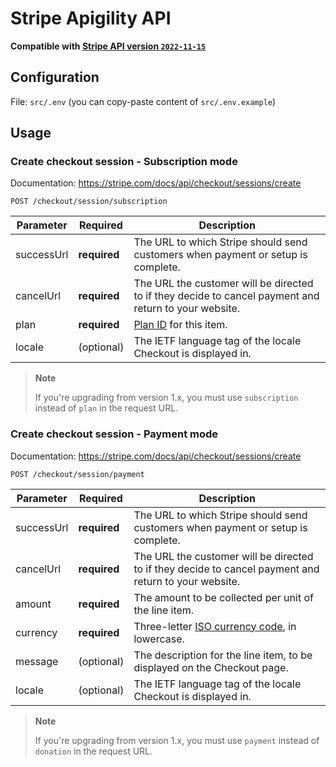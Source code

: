 # Stripe Apigility API

**Compatible with [Stripe API version `2022-11-15`](https://stripe.com/docs/upgrades#2022-11-15)**

## Configuration

File: `src/.env` (you can copy-paste content of `src/.env.example`)

## Usage

### Create checkout session - Subscription mode

Documentation: <https://stripe.com/docs/api/checkout/sessions/create>

```http
POST /checkout/session/subscription
```

| Parameter  | Required     | Description                                                                                           |
|------------|--------------|-------------------------------------------------------------------------------------------------------|
| successUrl | **required** | The URL to which Stripe should send customers when payment or setup is complete.                      |
| cancelUrl  | **required** | The URL the customer will be directed to if they decide to cancel payment and return to your website. |
| plan       | **required** | [Plan ID](https://stripe.com/docs/api/plans) for this item.                                           |
| locale     | (optional)   | The IETF language tag of the locale Checkout is displayed in.                                         |

> **Note**
>
> If you're upgrading from version 1.x, you must use `subscription` instead of `plan` in the request URL.

### Create checkout session - Payment mode

Documentation: <https://stripe.com/docs/api/checkout/sessions/create>

```http
POST /checkout/session/payment
```

| Parameter  | Required     | Description                                                                                           |
|------------|--------------|-------------------------------------------------------------------------------------------------------|
| successUrl | **required** | The URL to which Stripe should send customers when payment or setup is complete.                      |
| cancelUrl  | **required** | The URL the customer will be directed to if they decide to cancel payment and return to your website. |
| amount     | **required** | The amount to be collected per unit of the line item.                                                 |
| currency   | **required** | Three-letter [ISO currency code](https://www.iso.org/iso-4217-currency-codes.html), in lowercase.     |
| message    | (optional)   | The description for the line item, to be displayed on the Checkout page.                              |
| locale     | (optional)   | The IETF language tag of the locale Checkout is displayed in.                                         |

> **Note**
>
> If you're upgrading from version 1.x, you must use `payment` instead of `donation` in the request URL.
